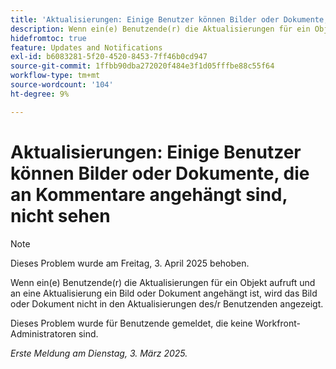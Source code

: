 ```yaml
---
title: 'Aktualisierungen: Einige Benutzer können Bilder oder Dokumente, die an Kommentare angehängt sind, nicht sehen'
description: Wenn ein(e) Benutzende(r) die Aktualisierungen für ein Objekt aufruft und an eine Aktualisierung ein Bild oder Dokument angehängt ist, wird das Bild oder Dokument nicht in den Aktualisierungen des/r Benutzenden angezeigt.
hidefromtoc: true
feature: Updates and Notifications
exl-id: b6083281-5f20-4520-8453-7ff46b0cd947
source-git-commit: 1ffbb90dba272020f484e3f1d05fffbe88c55f64
workflow-type: tm+mt
source-wordcount: '104'
ht-degree: 9%

---
```


# Aktualisierungen: Einige Benutzer können Bilder oder Dokumente, die an Kommentare angehängt sind, nicht sehen

>[!NOTE]
>
>Dieses Problem wurde am Freitag, 3. April 2025 behoben.

Wenn ein(e) Benutzende(r) die Aktualisierungen für ein Objekt aufruft und an eine Aktualisierung ein Bild oder Dokument angehängt ist, wird das Bild oder Dokument nicht in den Aktualisierungen des/r Benutzenden angezeigt.

Dieses Problem wurde für Benutzende gemeldet, die keine Workfront-Administratoren sind.

_Erste Meldung am Dienstag, 3. März 2025._
